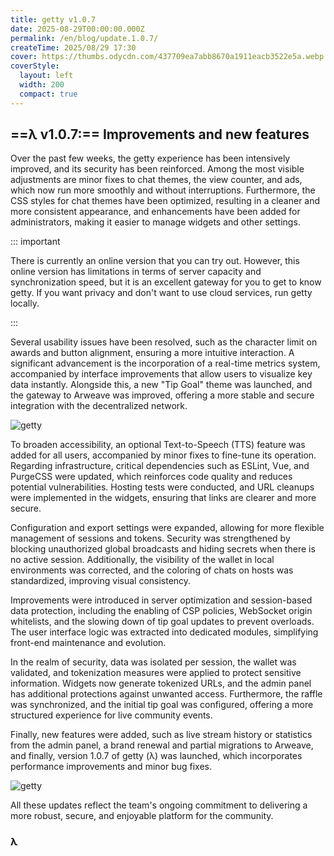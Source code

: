 ```yaml
---
title: getty v1.0.7
date: 2025-08-29T00:00:00.000Z
permalink: /en/blog/update.1.0.7/
createTime: 2025/08/29 17:30
cover: https://thumbs.odycdn.com/437709ea7abb8670a1911eacb3522e5a.webp
coverStyle:
  layout: left
  width: 200
  compact: true
---
```


## ==λ v1.0.7:== Improvements and new features

Over the past few weeks, the getty experience has been intensively improved, and its security has been reinforced. Among the most visible adjustments are minor fixes to chat themes, the view counter, and ads, which now run more smoothly and without interruptions. Furthermore, the CSS styles for chat themes have been optimized, resulting in a cleaner and more consistent appearance, and enhancements have been added for administrators, making it easier to manage widgets and other settings.

::: important

There is currently an online version that you can try out. However, this online version has limitations in terms of server capacity and synchronization speed, but it is an excellent gateway for you to get to know getty. If you want privacy and don't want to use cloud services, run getty locally.

:::

Several usability issues have been resolved, such as the character limit on awards and button alignment, ensuring a more intuitive interaction. A significant advancement is the incorporation of a real-time metrics system, accompanied by interface improvements that allow users to visualize key data instantly. Alongside this, a new "Tip Goal" theme was launched, and the gateway to Arweave was improved, offering a more stable and secure integration with the decentralized network.

![getty](https://thumbs.odycdn.com/72b81a6bea1e60356dcffc73ba58e5cd.webp)

To broaden accessibility, an optional Text-to-Speech (TTS) feature was added for all users, accompanied by minor fixes to fine-tune its operation. Regarding infrastructure, critical dependencies such as ESLint, Vue, and PurgeCSS were updated, which reinforces code quality and reduces potential vulnerabilities. Hosting tests were conducted, and URL cleanups were implemented in the widgets, ensuring that links are clearer and more secure.

Configuration and export settings were expanded, allowing for more flexible management of sessions and tokens. Security was strengthened by blocking unauthorized global broadcasts and hiding secrets when there is no active session. Additionally, the visibility of the wallet in local environments was corrected, and the coloring of chats on hosts was standardized, improving visual consistency.

Improvements were introduced in server optimization and session-based data protection, including the enabling of CSP policies, WebSocket origin whitelists, and the slowing down of tip goal updates to prevent overloads. The user interface logic was extracted into dedicated modules, simplifying front-end maintenance and evolution.

In the realm of security, data was isolated per session, the wallet was validated, and tokenization measures were applied to protect sensitive information. Widgets now generate tokenized URLs, and the admin panel has additional protections against unwanted access. Furthermore, the raffle was synchronized, and the initial tip goal was configured, offering a more structured experience for live community events.

Finally, new features were added, such as live stream history or statistics from the admin panel, a brand renewal and partial migrations to Arweave, and finally, version 1.0.7 of getty (λ) was launched, which incorporates performance improvements and minor bug fixes.

![getty](https://thumbs.odycdn.com/8812c1f415b7e9693ee5f5e63f9f3ca6.webp)

All these updates reflect the team's ongoing commitment to delivering a more robust, secure, and enjoyable platform for the community.

### **λ**
